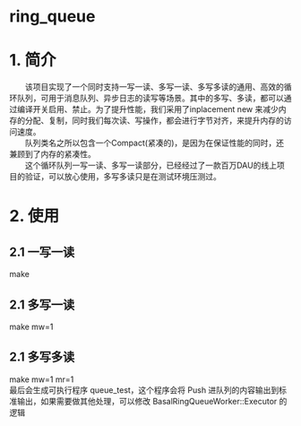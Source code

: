 # ring_queue
# 1. 简介
&#8195;&#8195;该项目实现了一个同时支持一写一读、多写一读、多写多读的通用、高效的循环队列，可用于消息队列、异步日志的读写等场景。其中的多写、多读，都可以通过编译开关启用、禁止。为了提升性能，我们采用了inplacement new 来减少内存的分配、复制，同时我们每次读、写操作，都会进行字节对齐，来提升内存的访问速度。    
&#8195;&#8195;队列类名之所以包含一个Compact(紧凑的)，是因为在保证性能的同时，还兼顾到了内存的紧凑性。   
&#8195;&#8195;这个循环队列一写一读、多写一读部分，已经经过了一款百万DAU的线上项目的验证，可以放心使用，多写多读只是在测试环境压测过。

# 2. 使用
## 2.1 一写一读
make 
## 2.1 多写一读
make mw=1
## 2.1 多写多读
make mw=1 mr=1  
最后会生成可执行程序 queue_test，这个程序会将 Push 进队列的内容输出到标准输出，如果需要做其他处理，可以修改 BasalRingQueueWorker::Executor 的逻辑

